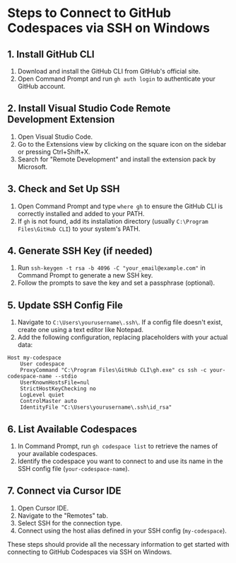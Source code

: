# Steps to Connect to GitHub Codespaces via SSH on Windows

## 1. Install GitHub CLI

1. Download and install the GitHub CLI from GitHub's official site.
2. Open Command Prompt and run `gh auth login` to authenticate your GitHub account.

## 2. Install Visual Studio Code Remote Development Extension

1. Open Visual Studio Code.
2. Go to the Extensions view by clicking on the square icon on the sidebar or pressing Ctrl+Shift+X.
3. Search for "Remote Development" and install the extension pack by Microsoft.

## 3. Check and Set Up SSH

1. Open Command Prompt and type `where gh` to ensure the GitHub CLI is correctly installed and added to your PATH.
2. If `gh` is not found, add its installation directory (usually `C:\Program Files\GitHub CLI`) to your system's PATH.

## 4. Generate SSH Key (if needed)

1. Run `ssh-keygen -t rsa -b 4096 -C "your_email@example.com"` in Command Prompt to generate a new SSH key.
2. Follow the prompts to save the key and set a passphrase (optional).

## 5. Update SSH Config File

1. Navigate to `C:\Users\yourusername\.ssh\`. If a config file doesn't exist, create one using a text editor like Notepad.
2. Add the following configuration, replacing placeholders with your actual data:

```
Host my-codespace
    User codespace
    ProxyCommand "C:\Program Files\GitHub CLI\gh.exe" cs ssh -c your-codespace-name --stdio
    UserKnownHostsFile=nul
    StrictHostKeyChecking no
    LogLevel quiet
    ControlMaster auto
    IdentityFile "C:\Users\yourusername\.ssh\id_rsa"
```

## 6. List Available Codespaces

1. In Command Prompt, run `gh codespace list` to retrieve the names of your available codespaces.
2. Identify the codespace you want to connect to and use its name in the SSH config file (`your-codespace-name`).

## 7. Connect via Cursor IDE

1. Open Cursor IDE.
2. Navigate to the "Remotes" tab.
3. Select SSH for the connection type.
4. Connect using the host alias defined in your SSH config (`my-codespace`).

These steps should provide all the necessary information to get started with connecting to GitHub Codespaces via SSH on Windows.